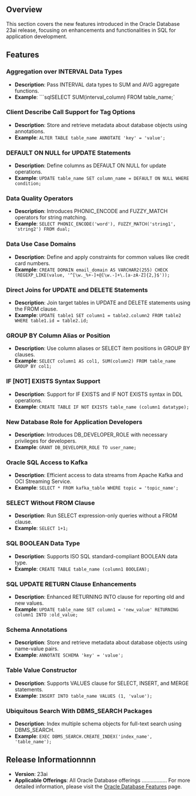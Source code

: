 ## Overview
This section covers the new features introduced in the Oracle Database 23ai release, focusing on enhancements and functionalities in SQL for application development.
## Features
### Aggregation over INTERVAL Data Types
- **Description**: Pass INTERVAL data types to SUM and AVG aggregate functions.
- **Example**: ```sqlSELECT SUM(interval_column) FROM table_name;`
### Client Describe Call Support for Tag Options
- **Description**: Store and retrieve metadata about database objects using annotations.
- **Example**: `ALTER TABLE table_name ANNOTATE 'key' = 'value';`
### DEFAULT ON NULL for UPDATE Statements
- **Description**: Define columns as DEFAULT ON NULL for update operations.
- **Example**: `UPDATE table_name SET column_name = DEFAULT ON NULL WHERE condition;`
### Data Quality Operators
- **Description**: Introduces PHONIC_ENCODE and FUZZY_MATCH operators for string matching.
- **Example**: `SELECT PHONIC_ENCODE('word'), FUZZY_MATCH('string1', 'string2') FROM dual;`
### Data Use Case Domains
- **Description**: Define and apply constraints for common values like credit card numbers.
- **Example**: `CREATE DOMAIN email_domain AS VARCHAR2(255) CHECK (REGEXP_LIKE(value, '^[\w._%+-]+@[\w.-]+\.[a-zA-Z]{2,}$'));`
### Direct Joins for UPDATE and DELETE Statements
- **Description**: Join target tables in UPDATE and DELETE statements using the FROM clause.
- **Example**: `UPDATE table1 SET column1 = table2.column2 FROM table2 WHERE table1.id = table2.id;`
### GROUP BY Column Alias or Position
- **Description**: Use column aliases or SELECT item positions in GROUP BY clauses.
- **Example**: `SELECT column1 AS col1, SUM(column2) FROM table_name GROUP BY col1;`
### IF [NOT] EXISTS Syntax Support
- **Description**: Support for IF EXISTS and IF NOT EXISTS syntax in DDL operations.
- **Example**: `CREATE TABLE IF NOT EXISTS table_name (column1 datatype);`
### New Database Role for Application Developers
- **Description**: Introduces DB_DEVELOPER_ROLE with necessary privileges for developers.
- **Example**: `GRANT DB_DEVELOPER_ROLE TO user_name;`
### Oracle SQL Access to Kafka
- **Description**: Efficient access to data streams from Apache Kafka and OCI Streaming Service.
- **Example**: `SELECT * FROM kafka_table WHERE topic = 'topic_name';`
### SELECT Without FROM Clause
- **Description**: Run SELECT expression-only queries without a FROM clause.
- **Example**: `SELECT 1+1;`
### SQL BOOLEAN Data Type
- **Description**: Supports ISO SQL standard-compliant BOOLEAN data type.
- **Example**: `CREATE TABLE table_name (column1 BOOLEAN);`
### SQL UPDATE RETURN Clause Enhancements
- **Description**: Enhanced RETURNING INTO clause for reporting old and new values.
- **Example**: `UPDATE table_name SET column1 = 'new_value' RETURNING column1 INTO :old_value;`
### Schema Annotations
- **Description**: Store and retrieve metadata about database objects using name-value pairs.
- **Example**: `ANNOTATE SCHEMA 'key' = 'value';`
### Table Value Constructor
- **Description**: Supports VALUES clause for SELECT, INSERT, and MERGE statements.
- **Example**: `INSERT INTO table_name VALUES (1, 'value');`
### Ubiquitous Search With DBMS_SEARCH Packages
- **Description**: Index multiple schema objects for full-text search using DBMS_SEARCH.
- **Example**: `EXEC DBMS_SEARCH.CREATE_INDEX('index_name', 'table_name');`
## Release Informationnnn
- **Version**: 23ai
- **Applicable Offerings**: All Oracle Database offerings .................
For more detailed information, please visit the [Oracle Database Features](https://apex.oracle.com/database-features/) page.












